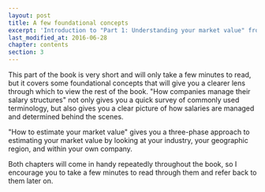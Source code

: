 ```yaml
---
layout: post
title: A few foundational concepts
excerpt: 'Introduction to "Part 1: Understanding your market value" from Fearless Salary Negotiation'
last_modified_at: 2016-06-28
chapter: contents
section: 3
---
```


This part of the book is very short and will only take a few minutes to read, but it covers some foundational concepts that will give you a clearer lens through which to view the rest of the book. "How companies manage their salary structures" not only gives you a quick survey of commonly used terminology, but also gives you a clear picture of how salaries are managed and determined behind the scenes. 

"How to estimate your market value" gives you a three-phase approach to estimating your market value by looking at your industry, your geographic region, and within your own company.

Both chapters will come in handy repeatedly throughout the book, so I encourage you to take a few minutes to read through them and refer back to them later on.